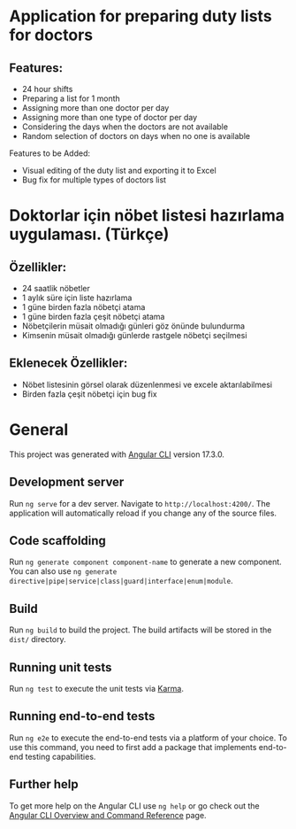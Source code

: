 # Application for preparing duty lists for doctors

## Features:
- 24 hour shifts
- Preparing a list for 1 month
- Assigning more than one doctor per day
- Assigning more than one type of doctor per day
- Considering the days when the doctors are not available
- Random selection of doctors on days when no one is available

Features to be Added:
- Visual editing of the duty list and exporting it to Excel
- Bug fix for multiple types of doctors list 

# Doktorlar için nöbet listesi hazırlama uygulaması. (Türkçe)

## Özellikler:
- 24 saatlik nöbetler
- 1 aylık süre için liste hazırlama
- 1 güne birden fazla nöbetçi atama
- 1 güne birden fazla çeşit nöbetçi atama
- Nöbetçilerin müsait olmadığı günleri göz önünde bulundurma
- Kimsenin müsait olmadığı günlerde rastgele nöbetçi seçilmesi

## Eklenecek Özellikler:
- Nöbet listesinin görsel olarak düzenlenmesi ve excele aktarılabilmesi
- Birden fazla çeşit nöbetçi için bug fix

# General

This project was generated with [Angular CLI](https://github.com/angular/angular-cli) version 17.3.0.

## Development server

Run `ng serve` for a dev server. Navigate to `http://localhost:4200/`. The application will automatically reload if you change any of the source files.

## Code scaffolding

Run `ng generate component component-name` to generate a new component. You can also use `ng generate directive|pipe|service|class|guard|interface|enum|module`.

## Build

Run `ng build` to build the project. The build artifacts will be stored in the `dist/` directory.

## Running unit tests

Run `ng test` to execute the unit tests via [Karma](https://karma-runner.github.io).

## Running end-to-end tests

Run `ng e2e` to execute the end-to-end tests via a platform of your choice. To use this command, you need to first add a package that implements end-to-end testing capabilities.

## Further help

To get more help on the Angular CLI use `ng help` or go check out the [Angular CLI Overview and Command Reference](https://angular.io/cli) page.
